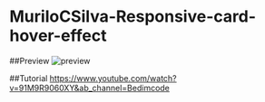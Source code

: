 # MuriloCSilva-Responsive-card-hover-effect


##Preview
![preview](https://user-images.githubusercontent.com/84356551/208303889-442170b6-6818-4f70-94f4-56333ae929ce.png)

##Tutorial
https://www.youtube.com/watch?v=91M9R9060XY&ab_channel=Bedimcode

